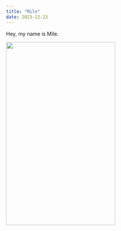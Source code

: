 ```yaml
---
title: "Mile"
date: 2023-12-23
---
```


Hey, my name is Mile.


<img src="https://github.com/meilynbear/meilynbear.github.io/assets/154385769/1e5d5e6d-0c11-4ed8-aae9-86f811439da7" width="300" height="500" />
